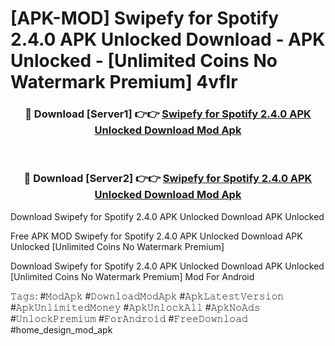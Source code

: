 # [APK-MOD] Swipefy for Spotify 2.4.0 APK Unlocked Download - APK Unlocked - [Unlimited Coins No Watermark Premium] 4vflr



<div align="center">
<h3>🔴 Download [Server1] 👉👉 <a href="https://momento.my/?title=Swipefy_for_Spotify_2.4.0_APK_Unlocked_Download">Swipefy for Spotify 2.4.0 APK Unlocked Download Mod Apk</a></h3><br>

<h3>🔴 Download [Server2] 👉👉 <a href="https://momento.my/?title=Swipefy_for_Spotify_2.4.0_APK_Unlocked_Download">Swipefy for Spotify 2.4.0 APK Unlocked Download Mod Apk</a></h3>
</div>



Download Swipefy for Spotify 2.4.0 APK Unlocked Download APK Unlocked

Free APK MOD Swipefy for Spotify 2.4.0 APK Unlocked Download APK Unlocked [Unlimited Coins No Watermark Premium]

Download Swipefy for Spotify 2.4.0 APK Unlocked Download APK Unlocked [Unlimited Coins No Watermark Premium] Mod For Android

𝚃𝚊𝚐𝚜: #𝙼𝚘𝚍𝙰𝚙𝚔 #𝙳𝚘𝚠𝚗𝚕𝚘𝚊𝚍𝙼𝚘𝚍𝙰𝚙𝚔 #𝙰𝚙𝚔𝙻𝚊𝚝𝚎𝚜𝚝𝚅𝚎𝚛𝚜𝚒𝚘𝚗 #𝙰𝚙𝚔𝚄𝚗𝚕𝚒𝚖𝚒𝚝𝚎𝚍𝙼𝚘𝚗𝚎𝚢 #𝙰𝚙𝚔𝚄𝚗𝚕𝚘𝚌𝚔𝙰𝚕𝚕 #𝙰𝚙𝚔𝙽𝚘𝙰𝚍𝚜 #𝚄𝚗𝚕𝚘𝚌𝚔𝙿𝚛𝚎𝚖𝚒𝚞𝚖 #𝙵𝚘𝚛𝙰𝚗𝚍𝚛𝚘𝚒𝚍 #𝙵𝚛𝚎𝚎𝙳𝚘𝚠𝚗𝚕𝚘𝚊𝚍 #home_design_mod_apk
